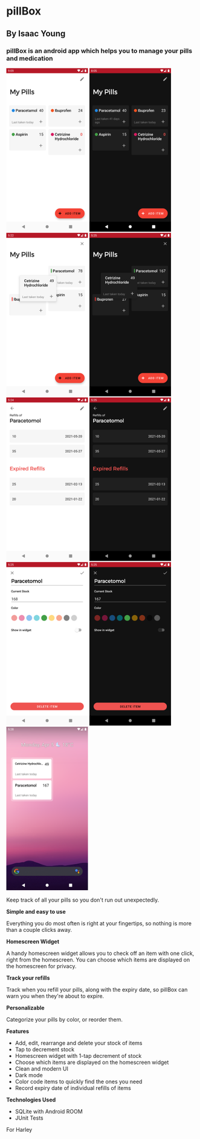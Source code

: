 # pillBox 
## By Isaac Young

### pillBox is an android app which helps you to manage your pills and medication

<p float="left">
  <img src="readMeImages/home_screen_light.png"  width="216" height="432">
  <img src="readMeImages/home_screen_dark.png"  width="216" height="432">
  <img src="readMeImages/rearrange_light.png"  width="216" height="432">
  <img src="readMeImages/rearrange_dark.png"  width="216" height="432">
  <img src="readMeImages/refill_light.png"  width="216" height="432">
  <img src="readMeImages/refill_dark.png"  width="216" height="432">
  <img src="readMeImages/edit_light.png"  width="216" height="432">
  <img src="readMeImages/edit_dark.png"  width="216" height="432">
  <img src="readMeImages/widget.png"  width="216" height="432">
 </p>



Keep track of all your pills so you don't run out unexpectedly.

<b>Simple and easy to use</b>

Everything you do most often is right at your fingertips, so nothing is more than a couple clicks away.

<b>Homescreen Widget</b> 

A handy homescreen widget allows you to check off an item with one click, right from the homescreen. You can choose which items are displayed on the homescreen for privacy. 

<b>Track your refills</b>

Track when you refill your pills, along with the expiry date, so pillBox can warn you when they're about to expire.

<b>Personalizable</b>

Categorize your pills by color, or reorder them.

<b>Features</b>

- Add, edit, rearrange and delete your stock of items
- Tap to decrement stock
- Homescreen widget with 1-tap decrement of stock
- Choose which items are displayed on the homescreen widget
- Clean and modern UI
- Dark mode
- Color code items to quickly find the ones you need 
- Record expiry date of individual refills of items

<b>Technologies Used</b>
- SQLite with Android ROOM
- JUnit Tests



For Harley

